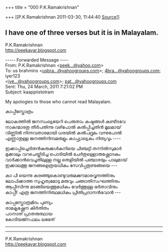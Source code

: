 +++
title = "000 P.K.Ramakrishnan"

+++
[[P.K.Ramakrishnan	2011-03-30, 11:44:40 [Source](https://groups.google.com/g/samskrita/c/Fo2z2hYBUt8)]]



I have one of three verses but it is in Malayalam.  
-----------------------------------  
P.K.Ramakrishnan  
<http://peekayar.blogspot.com>

----- Forwarded Message ----  
From: P.K.Ramakrishnan \<[peek...@yahoo.com]()\>  
To: us brahmins \<[usbra...@yahoogroups.com]()\>; [4bra...@yahoogroups.com](); iyer123  
\<[iye...@yahoogroups.com]()\>; [pat...@yahoogroups.com]()  
Sent: Thu, 24 March, 2011 7:21:02 PM  
Subject: kaappiistotram

My apologies to those who cannot read Malayalam.

കാപ്പീസ്തോത്രം

  
ലോകത്തില്‍ ജനസംഖ്യയേറി പെരുതാം കഷ്ടങ്ങള്‍ കണ്ടീടവേ  
നാകന്മാരതു തീര്‍പതിന്നു വഴിപോല്‍ കല്‍പ്പിച്ചതിന്‍ മൂലമായ്  
വിണ്ണില്‍ നിന്നവതാരമായി ധരയില്‍ കല്‍പദ്രുമം വന്നുപോല്‍  
എണ്ണാതുള്ള ജനത്തിനിമ്പമരുളും കാപ്പ്യാഖ്യകം നിത്യവും ----

  
ഇക്കാപ്പിച്ചെടിതന്‍കുരുക്കള്‍കനിയെ ചീഞ്ചട്ടി തന്നില്‍സുമാര്‍  
മുക്കാലും വറചെയ്തിടിച്ച പൊടിയില്‍ ചേര്‍തുള്ളൊരുഷ്ണോദകം  
വാര്‍ക്കാന്‍വെച്ചതിലുള്ള നല്ല തെളിയില്‍ പഞ്ചാരയും പാലുമായ്  
ഇക്കാലത്തു ജനങ്ങളെത്രയധികം സേവിപ്പതുണ്ടങ്ങയെ ---

  
കാ പീ യെന്നു കരഞ്ഞുകൊണ്ടുവരുമക്കൗമാരവൃന്ദത്തിനും  
ലോപിക്കാത്ത സുഹൃത്വമോടു മരുവും ചങ്ങാതിസംഘത്തിനും  
ആപ്പീസീന്നു മടങ്ങിയെത്തുമധികം വേര്‍ത്തുള്ള ഭര്‍താവിനും  
കാപ്പീ! എത്ര ജനത്തിനിത്ഥമധികം പ്രീതിപ്രദാനന്‍ഭവാന്‍ ---

  
കാപ്പസ്തോത്രമിദം പുണ്യം  
രാമകൃഷ്ണേന കീര്‍തിതം  
പഠനാത് പ്രാതരുത്ഥായ  
കോടിയജ്നഫലം ലഭേത്

--------

-----------------------------------  
P.K.Ramakrishnan  
<http://peekayar.blogspot.com>  

